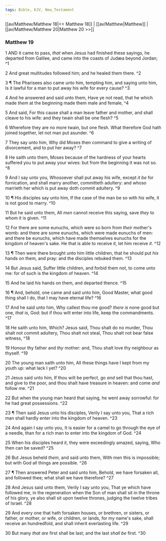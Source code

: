 ```yaml
---
tags: Bible, KJV, New_Testament
---
```


[[av/Matthew/Matthew 18|<< Matthew 18]] | [[av/Matthew|Matthew]] | [[av/Matthew/Matthew 20|Matthew 20 >>]]

### Matthew 19

1 AND it came to pass, _that_ when Jesus had finished these sayings, he departed from Galilee, and came into the coasts of Judæa beyond Jordan; ^1

2 And great multitudes followed him; and he healed them there. ^2

3 ¶ The Pharisees also came unto him, tempting him, and saying unto him, Is it lawful for a man to put away his wife for every cause? ^3

4 And he answered and said unto them, Have ye not read, that he which made _them_ at the beginning made them male and female, ^4

5 And said, For this cause shall a man leave father and mother, and shall cleave to his wife: and they twain shall be one flesh? ^5

6 Wherefore they are no more twain, but one flesh. What therefore God hath joined together, let not man put asunder. ^6

7 They say unto him, Why did Moses then command to give a writing of divorcement, and to put her away? ^7

8 He saith unto them, Moses because of the hardness of your hearts suffered you to put away your wives: but from the beginning it was not so. ^8

9 And I say unto you, Whosoever shall put away his wife, except _it_ _be_ for fornication, and shall marry another, committeth adultery: and whoso marrieth her which is put away doth commit adultery. ^9

10 ¶ His disciples say unto him, If the case of the man be so with _his_ wife, it is not good to marry. ^10

11 But he said unto them, All _men_ cannot receive this saying, save _they_ to whom it is given. ^11

12 For there are some eunuchs, which were so born from _their_ mother's womb: and there are some eunuchs, which were made eunuchs of men: and there be eunuchs, which have made themselves eunuchs for the kingdom of heaven's sake. He that is able to receive _it_, let him receive _it_. ^12

13 ¶ Then were there brought unto him little children, that he should put _his_ hands on them, and pray: and the disciples rebuked them. ^13

14 But Jesus said, Suffer little children, and forbid them not, to come unto me: for of such is the kingdom of heaven. ^14

15 And he laid _his_ hands on them, and departed thence. ^15

16 ¶ And, behold, one came and said unto him, Good Master, what good thing shall I do, that I may have eternal life? ^16

17 And he said unto him, Why callest thou me good? _there_ _is_ none good but one, _that_ _is_, God: but if thou wilt enter into life, keep the commandments. ^17

18 He saith unto him, Which? Jesus said, Thou shalt do no murder, Thou shalt not commit adultery, Thou shalt not steal, Thou shalt not bear false witness, ^18

19 Honour thy father and _thy_ mother: and, Thou shalt love thy neighbour as thyself. ^19

20 The young man saith unto him, All these things have I kept from my youth up: what lack I yet? ^20

21 Jesus said unto him, If thou wilt be perfect, go _and_ sell that thou hast, and give to the poor, and thou shalt have treasure in heaven: and come _and_ follow me. ^21

22 But when the young man heard that saying, he went away sorrowful: for he had great possessions. ^22

23 ¶ Then said Jesus unto his disciples, Verily I say unto you, That a rich man shall hardly enter into the kingdom of heaven. ^23

24 And again I say unto you, It is easier for a camel to go through the eye of a needle, than for a rich man to enter into the kingdom of God. ^24

25 When his disciples heard _it_, they were exceedingly amazed, saying, Who then can be saved? ^25

26 But Jesus beheld _them_, and said unto them, With men this is impossible; but with God all things are possible. ^26

27 ¶ Then answered Peter and said unto him, Behold, we have forsaken all, and followed thee; what shall we have therefore? ^27

28 And Jesus said unto them, Verily I say unto you, That ye which have followed me, in the regeneration when the Son of man shall sit in the throne of his glory, ye also shall sit upon twelve thrones, judging the twelve tribes of Israel. ^28

29 And every one that hath forsaken houses, or brethren, or sisters, or father, or mother, or wife, or children, or lands, for my name's sake, shall receive an hundredfold, and shall inherit everlasting life. ^29

30 But many _that_ _are_ first shall be last; and the last _shall_ _be_ first. ^30
